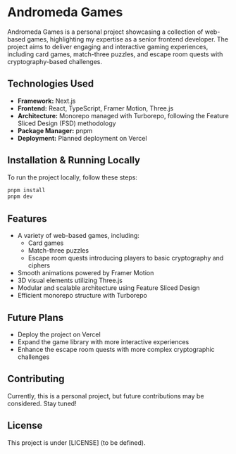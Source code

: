 # Andromeda Games

Andromeda Games is a personal project showcasing a collection of web-based games, highlighting my expertise as a senior frontend developer. The project aims to deliver engaging and interactive gaming experiences, including card games, match-three puzzles, and escape room quests with cryptography-based challenges.

## Technologies Used

- **Framework:** Next.js
- **Frontend:** React, TypeScript, Framer Motion, Three.js
- **Architecture:** Monorepo managed with Turborepo, following the Feature Sliced Design (FSD) methodology
- **Package Manager:** pnpm
- **Deployment:** Planned deployment on Vercel

## Installation & Running Locally

To run the project locally, follow these steps:

```sh
pnpm install
pnpm dev
```

## Features

- A variety of web-based games, including:
  - Card games
  - Match-three puzzles
  - Escape room quests introducing players to basic cryptography and ciphers
- Smooth animations powered by Framer Motion
- 3D visual elements utilizing Three.js
- Modular and scalable architecture using Feature Sliced Design
- Efficient monorepo structure with Turborepo

## Future Plans

- Deploy the project on Vercel
- Expand the game library with more interactive experiences
- Enhance the escape room quests with more complex cryptographic challenges

## Contributing

Currently, this is a personal project, but future contributions may be considered. Stay tuned!

## License

This project is under [LICENSE] (to be defined).
